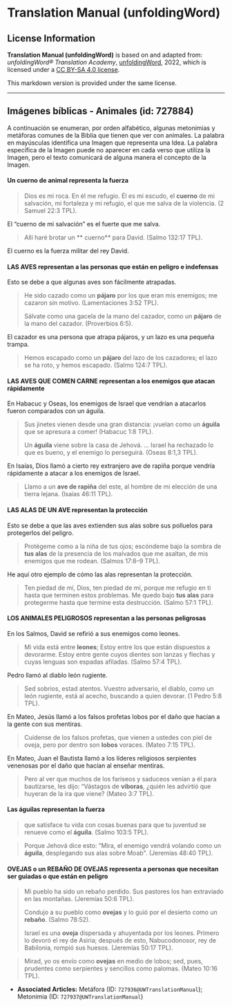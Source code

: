# Translation Manual (unfoldingWord)

## License Information

**Translation Manual (unfoldingWord)** is based on and adapted from: _unfoldingWord® Translation Academy_, [unfoldingWord](https://unfoldingword.org/utw), 2022, which is licensed under a [CC BY-SA 4.0 license](https://creativecommons.org/licenses/by-sa/4.0/legalcode.en).

This markdown version is provided under the same license.



--------------------------------

## Imágenes bíblicas - Animales (id: 727884)

A continuación se enumeran, por orden alfabético, algunas metonimias y metáforas comunes de la Biblia que tienen que ver con animales. La palabra en mayúsculas identifica una Imagen que representa una Idea. La palabra específica de la Imagen puede no aparecer en cada verso que utiliza la Imagen, pero el texto comunicará de alguna manera el concepto de la Imagen.

#### Un cuerno de animal representa la fuerza

> Dios es mi roca. En él me refugio. Él es mi escudo, el **cuerno** de mi salvación, mi fortaleza y mi refugio, el que me salva de la violencia. (2 Samuel 22:3 TPL).

El “cuerno de mi salvación” es el fuerte que me salva.

> Allí haré brotar un \*\* cuerno\*\* para David. (Salmo 132:17 TPL).

El cuerno es la fuerza militar del rey David.

#### LAS AVES representan a las personas que están en peligro e indefensas

Esto se debe a que algunas aves son fácilmente atrapadas.

> He sido cazado como un **pájaro** por los que eran mis enemigos; me cazaron sin motivo. (Lamentaciones 3:52 TPL).
> 
> Sálvate como una gacela de la mano del cazador, como un **pájaro** de la mano del cazador. (Proverbios 6:5\).

El cazador es una persona que atrapa pájaros, y un lazo es una pequeña trampa.

> Hemos escapado como un **pájaro** del lazo de los cazadores; el lazo se ha roto, y hemos escapado. (Salmo 124:7 TPL).

#### LAS AVES QUE COMEN CARNE representan a los enemigos que atacan rápidamente

En Habacuc y Oseas, los enemigos de Israel que vendrían a atacarlos fueron comparados con un águila.

> Sus jinetes vienen desde una gran distancia: ¡vuelan como un **águila** que se apresura a comer! (Habacuc 1:8 TPL).
> 
> Un **águila** viene sobre la casa de Jehová. … Israel ha rechazado lo que es bueno, y el enemigo lo perseguirá. (Oseas 8:1,3 TPL).

En Isaías, Dios llamó a cierto rey extranjero ave de rapiña porque vendría rápidamente a atacar a los enemigos de Israel.

> Llamo a un **ave de rapiña** del este, al hombre de mi elección de una tierra lejana. (Isaías 46:11 TPL).

#### LAS ALAS DE UN AVE representan la protección

Esto se debe a que las aves extienden sus alas sobre sus polluelos para protegerlos del peligro.

> Protégeme como a la niña de tus ojos; escóndeme bajo la sombra de **tus alas** de la presencia de los malvados que me asaltan, de mis enemigos que me rodean. (Salmos 17:8–9 TPL).

He aquí otro ejemplo de cómo las alas representan la protección.

> Ten piedad de mí, Dios, ten piedad de mí, porque me refugio en ti hasta que terminen estos problemas. Me quedo bajo **tus alas** para protegerme hasta que termine esta destrucción. (Salmo 57:1 TPL).

#### LOS ANIMALES PELIGROSOS representan a las personas peligrosas

En los Salmos, David se refirió a sus enemigos como leones.

> Mi vida está entre **leones**; Estoy entre los que están dispuestos a devorarme. Estoy entre gente cuyos dientes son lanzas y flechas y cuyas lenguas son espadas afiladas. (Salmo 57:4 TPL).

Pedro llamó al diablo león rugiente.

> Sed sobrios, estad atentos. Vuestro adversario, el diablo, como un león rugiente, está al acecho, buscando a quien devorar. (1 Pedro 5:8 TPL).

En Mateo, Jesús llamó a los falsos profetas lobos por el daño que hacían a la gente con sus mentiras.

> Cuídense de los falsos profetas, que vienen a ustedes con piel de oveja, pero por dentro son **lobos** voraces. (Mateo 7:15 TPL).

En Mateo, Juan el Bautista llamó a los líderes religiosos serpientes venenosas por el daño que hacían al enseñar mentiras.

> Pero al ver que muchos de los fariseos y saduceos venían a él para bautizarse, les dijo: “Vástagos de **víboras**, ¿quién les advirtió que huyeran de la ira que viene? (Mateo 3:7 TPL).

#### Las águilas representan la fuerza

> que satisface tu vida con cosas buenas para que tu juventud se renueve como el **águila**. (Salmo 103:5 TPL).

> Porque Jehová dice esto: ”Mira, el enemigo vendrá volando como un **águila**, desplegando sus alas sobre Moab". (Jeremías 48:40 TPL).

#### OVEJAS o un REBAÑO DE OVEJAS representa a personas que necesitan ser guiadas o que están en peligro

> Mi pueblo ha sido un rebaño perdido. Sus pastores los han extraviado en las montañas. (Jeremías 50:6 TPL).
> 
> Condujo a su pueblo como **ovejas** y lo guió por el desierto como un **rebaño**. (Salmo 78:52\).
> 
> Israel es una **oveja** dispersada y ahuyentada por los leones. Primero lo devoró el rey de Asiria; después de esto, Nabucodonosor, rey de Babilonia, rompió sus huesos. (Jeremías 50:17 TPL).

> Mirad, yo os envío como **ovejas** en medio de lobos; sed, pues, prudentes como serpientes y sencillos como palomas. (Mateo 10:16 TPL).

* **Associated Articles:** Metáfora (ID: `727936@UWTranslationManual`); Metonimia (ID: `727937@UWTranslationManual`)

